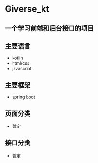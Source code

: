 # Giverse_kt
## 一个学习前端和后台接口的项目

## 主要语言
- kotlin
- html/css
- javascript

## 主要框架
- spring boot

## 页面分类
- 暂定

## 接口分类
- 暂定

